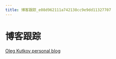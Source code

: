 ```yaml
---
title: 博客跟踪_e08d962111a742138cc9e9dd11327707
---
```


# 博客跟踪

[Oleg Kutkov personal blog](http://olegkutkov.me/)